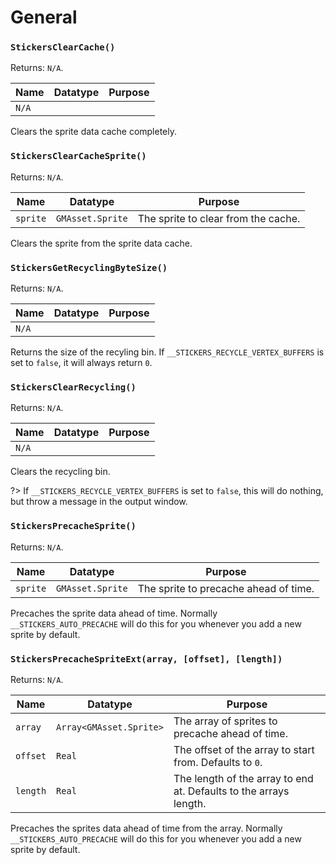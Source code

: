 # General

### `StickersClearCache()`

Returns: `N/A`.

|Name|Datatype|Purpose|
|---|---|---|
|`N/A`|||

Clears the sprite data cache completely.

### `StickersClearCacheSprite()`

Returns: `N/A`.

|Name|Datatype|Purpose|
|---|---|---|
|`sprite`|`GMAsset.Sprite`|The sprite to clear from the cache.|

Clears the sprite from the sprite data cache.

### `StickersGetRecyclingByteSize()`

Returns: `N/A`.

|Name|Datatype|Purpose|
|---|---|---|
|`N/A`|||

Returns the size of the recyling bin. If `__STICKERS_RECYCLE_VERTEX_BUFFERS` is set to `false`, it will always return `0`.

### `StickersClearRecycling()`

Returns: `N/A`.

|Name|Datatype|Purpose|
|---|---|---|
|`N/A`|||

Clears the recycling bin. 

?> If `__STICKERS_RECYCLE_VERTEX_BUFFERS` is set to `false`, this will do nothing, but throw a message in the output window.

### `StickersPrecacheSprite()`

Returns: `N/A`.

|Name|Datatype|Purpose|
|---|---|---|
|`sprite`|`GMAsset.Sprite`|The sprite to precache ahead of time.|

Precaches the sprite data ahead of time. Normally `__STICKERS_AUTO_PRECACHE` will do this for you whenever you add a new sprite by default.

### `StickersPrecacheSpriteExt(array, [offset], [length])`

Returns: `N/A`.

|Name|Datatype|Purpose|
|---|---|---|
|`array`|`Array<GMAsset.Sprite>`|The array of sprites to precache ahead of time.|
|`offset`|`Real`|The offset of the array to start from. Defaults to `0`.|
|`length`|`Real`|The length of the array to end at. Defaults to the arrays length.|

Precaches the sprites data ahead of time from the array. Normally `__STICKERS_AUTO_PRECACHE` will do this for you whenever you add a new sprite by default.